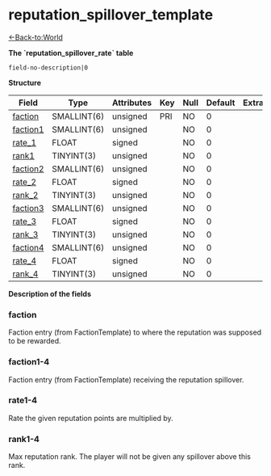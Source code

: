 # reputation\_spillover\_template

[<-Back-to:World](database-world.md)

**The \`reputation\_spillover\_rate\` table**

`field-no-description|0`

**Structure**

| Field          | Type        | Attributes | Key | Null | Default | Extra | Comment |
|----------------|-------------|------------|-----|------|---------|-------|---------|
| [faction][1]   | SMALLINT(6) | unsigned   | PRI | NO   | 0       |       |         |
| [faction1][2]  | SMALLINT(6) | unsigned   |     | NO   | 0       |       |         |
| [rate_1][3]    | FLOAT       | signed     |     | NO   | 0       |       |         |
| [rank1][4]     | TINYINT(3)  | unsigned   |     | NO   | 0       |       |         |
| [faction2][5]  | SMALLINT(6) | unsigned   |     | NO   | 0       |       |         |
| [rate_2][6]    | FLOAT       | signed     |     | NO   | 0       |       |         |
| [rank_2][7]    | TINYINT(3)  | unsigned   |     | NO   | 0       |       |         |
| [faction3][8]  | SMALLINT(6) | unsigned   |     | NO   | 0       |       |         |
| [rate_3][9]    | FLOAT       | signed     |     | NO   | 0       |       |         |
| [rank_3][10]   | TINYINT(3)  | unsigned   |     | NO   | 0       |       |         |
| [faction4][11] | SMALLINT(6) | unsigned   |     | NO   | 0       |       |         |
| [rate_4][12]   | FLOAT       | signed     |     | NO   | 0       |       |         |
| [rank_4][13]   | TINYINT(3)  | unsigned   |     | NO   | 0       |       |         |

[1]: #faction
[2]: #faction1
[3]: #rate_1
[4]: #rank1
[5]: #faction2
[6]: #rate_2
[7]: #rank_2
[8]: #faction3
[9]: #rate_3
[10]: #rank_3
[11]: #faction4
[12]: #rate_4
[13]: #rank_4

**Description of the fields**

### faction

Faction entry (from FactionTemplate) to where the reputation was supposed to be rewarded.

### faction1-4

Faction entry (from FactionTemplate) receiving the reputation spillover.

### rate1-4

Rate the given reputation points are multiplied by.

### rank1-4

Max reputation rank. The player will not be given any spillover above this rank.
